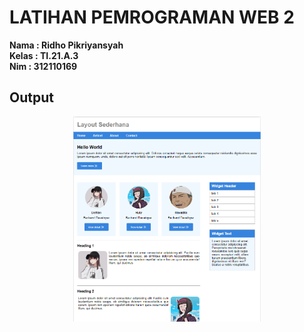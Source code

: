 # LATIHAN PEMROGRAMAN WEB 2

**Nama : Ridho Pikriyansyah** <br/>
**Kelas : TI.21.A.3** <br/>
**Nim : 312110169** <br/>

## Output

<img
  src="./img/gambar.png"
  alt="gambar"
  style="display: block; margin: auto; max-width: 300px">
